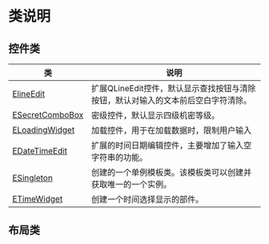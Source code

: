# 类说明

## 控件类

| 类                                      | 说明                                                         |
| --------------------------------------- | ------------------------------------------------------------ |
| [ElineEdit](ELineEdit.md)               | 扩展QLineEdit控件，默认显示查找按钮与清除按钮，默认对输入的文本前后空白字符清除。 |
| [ESecretComboBox](./ESecretComboBox.md) | 密级控件，默认显示四级机密等级。                             |
| [ELoadingWidget](./ELoadingWidget.md)   | 加载控件，用于在加载数据时，限制用户输入                     |
| [EDateTimeEdit](./EDateTimeEdit.md)     | 扩展的时间日期编辑控件，主要增加了输入空字符串的功能。       |
| [ESingleton](./ESingleton.md)           | 创建的一个单例模板类。该模板类可以创建并获取唯一的一个实例。 |
| [ETimeWidget](ETimeWidget.md)           | 创建一个时间选择显示的部件。                                 |

## 布局类


